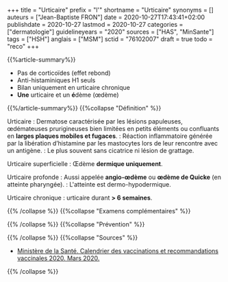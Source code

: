 +++
title = "Urticaire"
prefix = "l'"
shortname = "Urticaire"
synonyms = []
auteurs = ["Jean-Baptiste FRON"]
date = 2020-10-27T17:43:41+02:00
publishdate = 2020-10-27
lastmod = 2020-10-27
categories = ["dermatologie"]
guidelineyears = "2020"
sources = ["HAS", "MinSante"]
tags = ["HSH"]
anglais = ["MSM"]
sctid = "76102007"
draft = true
todo = "reco"
+++

{{%article-summary%}}

- Pas de corticoïdes (effet rebond)
- Anti-histaminiques H1 seuls
- Bilan uniquement en urticaire chronique
- **Une** urticaire et un **é**dème (œdème)

{{%/article-summary%}}
{{%collapse "Définition" %}}

Urticaire
: Dermatose caractérisée par les lésions papuleuses, œdémateuses prurigineuses bien limitées en petits éléments ou confluants en **larges plaques mobiles et fugaces**.
: Réaction inflammatoire générée par la libération d’histamine par les mastocytes lors de leur rencontre avec un antigène.
: Le plus souvent sans cicatrice ni lésion de grattage.

Urticaire superficielle
: Œdème **dermique uniquement**.

Urticaire profonde
: Aussi appelée **angio-œdème** ou **œdème de Quicke** (en atteinte pharyngée).
: L'atteinte est dermo-hypodermique.

Urticaire chronique
: urticaire durant **> 6 semaines**.

{{% /collapse %}}
{{%collapse "Examens complémentaires" %}}


{{% /collapse %}}
{{%collapse "Prévention" %}}


{{% /collapse %}}
{{%collapse "Sources" %}}

- [Ministère de la Santé. Calendrier des vaccinations et recommandations vaccinales 2020. Mars 2020.](//solidarites-sante.gouv.fr/IMG/pdf/calendrier_vaccinal_29juin20.pdf)

{{% /collapse %}}
